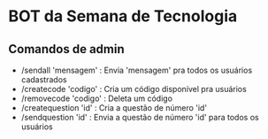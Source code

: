 # BOT da Semana de Tecnologia

## Comandos de admin
- /sendall 'mensagem' : Envia 'mensagem' pra todos os usuários cadastrados
- /createcode 'codigo' : Cria um código disponível pra usuários
- /removecode 'codigo' : Deleta um código
- /createquestion 'id' : Cria a questão de número 'id'
- /sendquestion 'id' : Envia a questão de número 'id' para todos os usuários